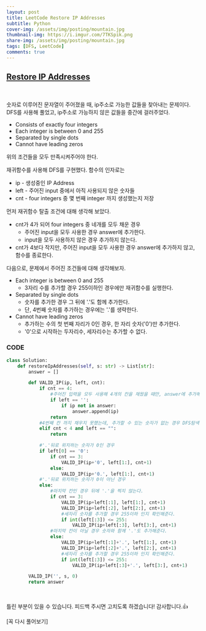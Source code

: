 ```yaml
---
layout: post
title: LeetCode Restore IP Addresses
subtitle: Python
cover-img: /assets/img/posting/mountain.jpg
thumbnail-img: https://i.imgur.com/7TKSpik.png
share-img: /assets/img/posting/mountain.jpg
tags: [DFS, LeetCode]
comments: true
---
```


## [Restore IP Addresses](https://leetcode.com/problems/restore-ip-addresses/)

<br>

숫자로 이루어진 문자열이 주어졌을 때, ip주소로 가능한 값들을 찾아내는 문제이다.
DFS를 사용해 풀었고, ip주소로 가능하지 않은 값들을 중간에 걸러주었다.

- Consists of exactly four integers
- Each integer is between 0 and 255
- Separated by single dots
- Cannot have leading zeros

위의 조건들을 모두 만족시켜주어야 한다.

재귀함수를 사용해 DFS를 구현했다.
함수의 인자로는

- ip - 생성중인 IP Address
- left - 주어진 input 중에서 아직 사용되지 않은 숫자들
- cnt - four integers 중 몇 번째 integer 까지 생성했는지 저장

먼저 재귀함수 탈출 조건에 대해 생각해 보았다.

- cnt가 4가 되어 four integers 중 네개를 모두 채운 경우
  - 주어진 input을 모두 사용한 경우 answer에 추가한다.
  - input을 모두 사용하지 않은 경우 추가하지 않는다.
- cnt가 4보다 작지만, 주어진 input을 모두 사용한 경우 answer에 추가하지 않고, 함수를 종료한다.

다음으로, 문제에서 주어진 조건들에 대해 생각해보자.

- Each integer is between 0 and 255
  - 3자리 수를 추가할 경우 255이하인 경우에만 재귀함수를 실행한다.
- Separated by single dots
  - 숫자를 추가한 경우 그 뒤에 '.'도 함께 추가한다.
  - 단, 4번째 숫자를 추가하는 경우에는 '.'를 생략한다.
- Cannot have leading zeros
  - 추가하는 수의 첫 번째 자리가 0인 경우, 한 자리 숫자('0')만 추가한다.
  - '0'으로 시작하는 두자리수, 세자리수는 추가할 수 없다.

### CODE

```python
class Solution:
    def restoreIpAddresses(self, s: str) -> List[str]:
        answer = []

        def VALID_IP(ip, left, cnt):
            if cnt == 4:
                #주어진 입력을 모두 사용해 4개의 칸을 채웠을 때만, answer에 추가해준다.
                if left == '':
                    if ip not in answer:
                        answer.append(ip)
                return
            #4번째 칸 까지 채우지 못했는데, 추가할 수 있는 숫자가 없는 경우 DFS탐색을 종료한다.
            elif cnt < 4 and left == "":
                return

            #'.'뒤로 위치하는 숫자가 0인 경우
            if left[0] == '0':
                if cnt == 3:
                    VALID_IP(ip+'0', left[1:], cnt+1)
                else:
                    VALID_IP(ip+'0.', left[1:], cnt+1)
            #'.'뒤로 위치하는 숫자가 0이 아닌 경우
            else:
                #마지막 칸인 경우 뒤에 '.'을 찍지 않는다.
                if cnt == 3:
                    VALID_IP(ip+left[:1], left[1:], cnt+1)
                    VALID_IP(ip+left[:2], left[2:], cnt+1)
                    #세자리 숫자를 추가할 경우 255이하 인지 확인해준다.
                    if int(left[:3]) <= 255:
                        VALID_IP(ip+left[:3], left[3:], cnt+1)
                #마지막 칸이 아닐 경우 숫자와 함께 '.'도 추가해준다.
                else:
                    VALID_IP(ip+left[:1]+'.', left[1:], cnt+1)
                    VALID_IP(ip+left[:2]+'.', left[2:], cnt+1)
                    #세자리 숫자를 추가할 경우 255이하 인지 확인해준다.
                    if int(left[:3]) <= 255:
                        VALID_IP(ip+left[:3]+'.', left[3:], cnt+1)

        VALID_IP('', s, 0)
        return answer
```

<br>

틀린 부분이 있을 수 있습니다. 피드백 주시면 고치도록 하겠습니다!
감사합니다.👍

[꼭 다시 풀어보기]
<br>
<br>

